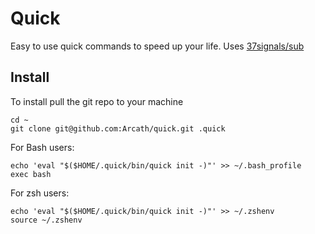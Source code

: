 # Quick

Easy to use quick commands to speed up your life. Uses [37signals/sub](https://github.com/37signals/sub)

## Install

To install pull the git repo to your machine

    cd ~
	git clone git@github.com:Arcath/quick.git .quick

For Bash users:

	echo 'eval "$($HOME/.quick/bin/quick init -)"' >> ~/.bash_profile
	exec bash
	
For zsh users:

	echo 'eval "$($HOME/.quick/bin/quick init -)"' >> ~/.zshenv
	source ~/.zshenv
	